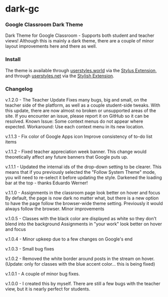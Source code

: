 # dark-gc
### Google Classroom Dark Theme

Dark Theme for Google Classroom - Supports both student and teacher views! Although this is mainly a dark theme, there are a couple of minor layout improvements here and there as well.

### Install
The theme is available through [userstyles.world](http://www.userstyles.world) via the [Stylus Extension](https://chrome.google.com/webstore/detail/stylus/clngdbkpkpeebahjckkjfobafhncgmne?hl=en), and through [userstyles.net](http://www.userstyles.net) via the [Stylish Extension](https://chrome.google.com/webstore/detail/stylish-custom-themes-for/fjnbnpbmkenffdnngjfgmeleoegfcffe?hl=en).


### Changelog
v.1.2.0 - The Teacher Update
Fixes many bugs, big and small, on the teacher side of the platform, as well as a couple student-side tweaks. With this update, there are now almost no broken or unsupported areas of the site. If you encounter an issue, please report it on GitHub so it can be resolved.
Known Issue: Some context menus do not appear where expected.
Workaround: Use each context menu in its new location.

v.1.1.3 -
Fix color of Google Apps icon
Improve consistency of to-do list items

v.1.1.2 -
Fixed teacher appreciation week banner. This change would theoretically affect any future banners that Google puts up.

v.1.1.1 -
Updated the internal ids of the drop-down setting to be clearer. This means that if you previously selected the "Follow System Theme" mode, you will need to re-select it before updating the style.
Darkened the loading bar at the top - thanks Eduardo Werner!

v.1.1.0 -
Assignments in the classroom page look better on hover and focus
By default, the page is now dark no matter what, but there is a new option to have the page follow the browser-wide theme setting. Previously it would always follow the browser.
Minor improvements

v.1.0.5 -
Classes with the black color are displayed as white so they don't blend into the background
Assignments in "your work" look better on hover and focus

v.1.0.4 -
Minor upkeep due to a few changes on Google's end

v.1.0.3 -
Small bug fixes

v.1.0.2 -
Removed the white border around posts in the stream on hover.
(Update: only for classes with the blue accent color... this is being fixed)

v.1.0.1 -
A couple of minor bug fixes.

v.1.0.0 -
I created this by myself. There are still a few bugs with the teacher view, but it is nearly perfect for students.

